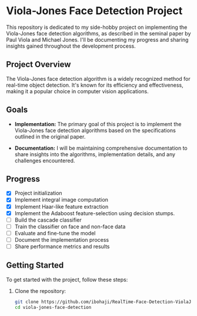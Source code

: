 # Viola-Jones Face Detection Project

This repository is dedicated to my side-hobby project on implementing the Viola-Jones face detection algorithms, as described in the seminal paper by Paul Viola and Michael Jones. I'll be documenting my progress and sharing insights gained throughout the development process.

## Project Overview

The Viola-Jones face detection algorithm is a widely recognized method for real-time object detection. It's known for its efficiency and effectiveness, making it a popular choice in computer vision applications.

## Goals

- **Implementation:** The primary goal of this project is to implement the Viola-Jones face detection algorithms based on the specifications outlined in the original paper.

- **Documentation:** I will be maintaining comprehensive documentation to share insights into the algorithms, implementation details, and any challenges encountered.

## Progress

- [x] Project initialization
- [x] Implement integral image computation
- [x] Implement Haar-like feature extraction
- [x] Implement the Adaboost feature-selection using decision stumps. 
- [ ] Build the cascade classifier
- [ ] Train the classifier on face and non-face data
- [ ] Evaluate and fine-tune the model
- [ ] Document the implementation process
- [ ] Share performance metrics and results

## Getting Started

To get started with the project, follow these steps:

1. Clone the repository:
   ```bash
   git clone https://github.com/ibohaji/RealTime-Face-Detection-ViolaJones.git
   cd viola-jones-face-detection

